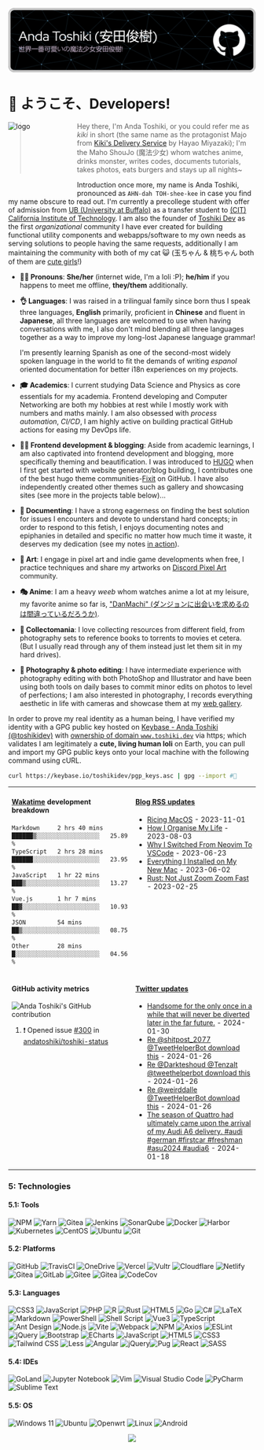 <!-- # Anda Toshiki (安田俊樹) -->

![header name badge](./assets/header-name-badge-dark.png)

# 👋 ようこそ、Developers!

<img src="https://cdn.jsdelivr.net/gh/andatoshiki/andatoshiki@master/assets/avatar.png" alt="logo" width="140" height="140" align="left" />

> Hey there, I'm Anda Toshiki, or you could refer me as _kiki_ in short (the same name as the protagonist Majo from [Kiki's Delivery Service](https://en.wikipedia.org/wiki/Kiki%27s_Delivery_Service) by Hayao Miyazaki); I'm the Maho ShouJo (魔法少女) whom watches anime, drinks monster, writes codes, documents tutorials, takes photos, eats burgers and stays up all nights~

Introduction once more, my name is Anda Toshiki, pronounced as `AHN-dah TOH-shee-kee` in case you find my name obscure to read out. I'm currently a precollege student with offer of admission from [UB (University at Buffalo)](https://www.buffalo.edu) as a transfer student to [(CIT) California Institute of Technology](https://www.caltech.edu). I am also the founder of [Toshiki Dev](https://github.com/toshikidev) as the first _organizational_ community I have ever created for building functional utility components and webapps/software to my own needs as serving solutions to people having the same requests, additionally I am maintaining the community with both of my cat 😺 (玉ちゃん & 桃ちゃん both of them are [cute girls](https://www.youtube.com/shorts/FT9FOI-yJP4)!)

- **🤷‍♀️ Pronouns**: **She/her** (internet wide, I'm a loli :P); **he/him** if you happens to meet me offline, **they/them** additionally.

- **👌 Languages**: I was raised in a trilingual family since born thus I speak three languages, **English** primarily, proficient in **Chinese** and fluent in **Japanese**, all three languages are welcomed to use when having conversations with me, I also don't mind blending all three languages together as a way to improve my long-lost Japanese language grammar!

  I'm presently learning Spanish as one of the second-most widely spoken language in the world to fit the demands of writing _espanol_ oriented documentation for better i18n experiences on my projects.

- **🎓 Academics**: I current studying Data Science and Physics as core essentials for my academia. Frontend developing and Computer Networking are both my hobbies at rest while I mostly work with numbers and maths mainly. I am also obsessed with _process automation_, _CI/CD_, I am highly active on building practical GitHub actions for easing my DevOps life.

- **👩‍💻 Frontend development & blogging**: Aside from academic learnings, I am also captivated into frontend development and blogging, more specifically theming and beautification. I was introduced to [HUGO](https://github.com/gohugoio/hugo) when I first get started with website generator/blog building, I contributes one of the best hugo theme communities-[Fixit](https://github.com/hugo-fixit/FixIt) on GitHub. I have also independently created other themes such as gallery and showcasing sites (see more in the projects table below)...

- **📃 Documenting**: I have a strong eagerness on finding the best solution for issues I encounters and devote to understand hard concepts; in order to respond to this fetish, I enjoys documenting notes and epiphanies in detailed and specific no matter how much time it waste, it deserves my dedication (see my notes [in action](https://note.toshiki.dev)).

- **🎨 Art**: I engage in pixel art and indie game developments when free, I practice techniques and share my artworks on [Discord Pixel Art](https://discord.gg/pixelart) community.

- **🎭 Anime**: I am a heavy _weeb_ whom watches anime a lot at my leisure, my favorite anime so far is, ["DanMachi" (ダンジョンに出会いを求めるのは間違っているだろうか)](https://danmachi.fandom.com/wiki/DanMachi_Wiki).

- **💾 Collectomania**: I love collecting resources from different field, from photography sets to reference books to torrents to movies et cetera. (But I usually read through any of them instead just let them sit in my hard drives).

- **📸 Photography & photo editing**: I have intermediate experience with photography editing with both PhotoShop and Illustrator and have been using both tools on daily bases to commit minor edits on photos to level of perfections; I am also interested in photography, I records everything aesthetic in life with cameras and showcase them at my [web gallery](https://gallery.toshiki.dev).

In order to prove my real identity as a human being, I have verified my identity with a GPG public key hosted on [Keybase - Anda Toshiki (@toshikidev)](https://keybase.io/toshikidev) with [ownership of domain `www.toshiki.dev`](https://keybase.io/toshikidev/sigchain#7a41ec772fd948db46e454c55efc71005299fe7b3ed76b789bbcdb5a7505667c0f) via https; which validates I am legitimately a **cute, living human loli** on Earth, you can pull and import my GPG public keys onto your local machine with the following command using cURL.

```sh
curl https://keybase.io/toshikidev/pgp_keys.asc | gpg --import #🔑
```

<table width="960px">
<tr>
<td valign="top" width="50%">

#### [Wakatime](https://wakatime.com) development breakdown

<!--START_SECTION:waka2readme-->

```text
Markdown     2 hrs 40 mins   ██████▒░░░░░░░░░░░░░░░░░░   25.89 %
TypeScript   2 hrs 28 mins   ██████░░░░░░░░░░░░░░░░░░░   23.95 %
JavaScript   1 hr 22 mins    ███▒░░░░░░░░░░░░░░░░░░░░░   13.27 %
Vue.js       1 hr 7 mins     ██▓░░░░░░░░░░░░░░░░░░░░░░   10.93 %
JSON         54 mins         ██▒░░░░░░░░░░░░░░░░░░░░░░   08.75 %
Other        28 mins         █░░░░░░░░░░░░░░░░░░░░░░░░   04.56 %
```

<!--END_SECTION_:waka2readme_-->

</td>
<td valign="top" width="50%">

#### <a href="https://blog-next.toshiki.dev" target="_blank">Blog RSS updates</a>

<!-- blog_plugin_start -->

- <a href='https://www.nexxel.dev/blog/ricing-macos/' target='_blank'>Ricing MacOS</a> - 2023-11-01
- <a href='https://www.nexxel.dev/blog/organising-life/' target='_blank'>How I Organise My Life</a> - 2023-08-03
- <a href='https://www.nexxel.dev/blog/neovim-to-vscode/' target='_blank'>Why I Switched From Neovim To VSCode</a> - 2023-06-23
- <a href='https://www.nexxel.dev/blog/new-mac/' target='_blank'>Everything I Installed on My New Mac</a> - 2023-06-02
- <a href='https://www.nexxel.dev/blog/rust/' target='_blank'>Rust: Not Just Zoom Zoom Fast</a> - 2023-02-25

<!-- blog_plugin_end -->

</td>
</tr>
<tr>
<td valign="top" width="50%">

#### GitHub activity metrics

![Anda Toshiki's GitHub contribution](https://github-readme-activity-graph.vercel.app/graph?username=andatoshiki&theme=github-compact)

<!--RECENT_ACTIVITY:start-->

1. ❗️ Opened issue [#300](https://github.com/andatoshiki/toshiki-status/issues/300) in [andatoshiki/toshiki-status](https://github.com/andatoshiki/toshiki-status)
<!--RECENT_ACTIVITY:end-->

</td>
<td valign="top" width="50%">

#### <a href="https://twitter.com/andatoshiki" target="_blank">Twitter updates</a>

<!-- twitter_plugin_start -->

- <a href='https://twitter.com/andatoshiki/status/1752451770604007475' target='_blank'>Handsome for the only once in a while that will never be diverted later in the far future.</a> - 2024-01-30
- <a href='https://twitter.com/andatoshiki/status/1750886318887104727' target='_blank'>Re @shitpost_2077 @TweetHelperBot download this</a> - 2024-01-26
- <a href='https://twitter.com/andatoshiki/status/1750819533718474783' target='_blank'>Re @Darkteshoud @Tenzalt @tweethelperbot download this</a> - 2024-01-26
- <a href='https://twitter.com/andatoshiki/status/1750803241456316910' target='_blank'>Re @weirddalle @TweetHelperBot download this</a> - 2024-01-26
- <a href='https://twitter.com/andatoshiki/status/1747806334618325116' target='_blank'>The season of Quattro had ultimately came upon the arrival of my Audi A6 delivery. #audi #german #firstcar #freshman #asu2024 #audia6</a> - 2024-01-18

<!-- twitter_plugin_end -->

</td>
</tr>

</table>

### 5: Technologies

#### 5.1: Tools

![NPM](https://img.shields.io/badge/NPM-%23CB3837.svg?style=flat&logo=npm&logoColor=white) ![Yarn](https://img.shields.io/badge/yarn-%232C8EBB.svg?style=flat&logo=yarn&logoColor=white) ![Gitea](https://img.shields.io/badge/Gitea-34495E?style=flat&logo=gitea&logoColor=5D9425) ![Jenkins](https://img.shields.io/badge/-Jenkins-D24939?logo=Jenkins&logoColor=000) ![SonarQube](https://img.shields.io/badge/-SonarQube-A9A9A9?logo=SonarQube&logoColor=4E9BCD) ![Docker](https://img.shields.io/badge/-Docker-2496ED?logo=Docker&logoColor=FFF) ![Harbor](https://img.shields.io/badge/-Harbor-FFF?logo=Harbor&logoColor=60B932) ![Kubernetes](https://img.shields.io/badge/-Kubernetes-326CE5?logo=Kubernetes&logoColor=FFF) ![CentOS](https://img.shields.io/badge/-CentOS-262577?logo=CentOS&logoColor=FFF) ![Ubuntu](https://img.shields.io/badge/-Ubuntu-E95420?logo=Ubuntu&logoColor=FFF) ![Git](https://img.shields.io/badge/git-%23F05033.svg?style=flat&logo=git&logoColor=white)

#### 5.2: Platforms

![GitHub](https://img.shields.io/badge/github-%23121011.svg?style=flat&logo=github&logoColor=white) ![TravisCI](https://img.shields.io/badge/travis%20ci-%232B2F33.svg?style=flat&logo=travis&logoColor=white) ![OneDrive](https://img.shields.io/badge/OneDrive-0078D4.svg?style=flat&logo=microsoftonedrive&logoColor=white) ![Vercel](https://img.shields.io/badge/vercel-%23000000.svg?style=flat&logo=vercel&logoColor=white) ![Vultr](https://img.shields.io/badge/Vultr-007BFC.svg?style=flat&logo=vultr) ![Cloudflare](https://img.shields.io/badge/Cloudflare-F38020?style=flat&logo=Cloudflare&logoColor=white) ![Netlify](https://img.shields.io/badge/netlify-%23000000.svg?style=flat&logo=netlify&logoColor=#00C7B7) ![Gitea](https://img.shields.io/badge/Gitea-34495E?style=flat&logo=gitea&logoColor=5D9425) ![GitLab](https://img.shields.io/badge/gitlab-%23181717.svg?style=flat&logo=gitlab&logoColor=white) ![Gitee](https://img.shields.io/badge/Gitee-C71D23?style=flat&logo=gitee&logoColor=white) ![Gitea](https://img.shields.io/badge/Gitea-34495E?style=flat&logo=gitea&logoColor=5D9425) ![CodeCov](https://img.shields.io/badge/codecov-%23ff0077.svg?style=for-the-badge&logo=codecov&logoColor=white)

#### 5.3: Languages

![CSS3](https://img.shields.io/badge/css3-%231572B6.svg?style=flat&logo=css3&logoColor=white) ![JavaScript](https://img.shields.io/badge/javascript-%23323330.svg?style=flat&logo=javascript&logoColor=%23F7DF1E) ![PHP](https://img.shields.io/badge/php-%23777BB4.svg?style=flat&logo=php&logoColor=white) ![R](https://img.shields.io/badge/r-%23276DC3.svg?style=flat&logo=r&logoColor=white) ![Rust](https://img.shields.io/badge/rust-%23000000.svg?style=flat&logo=rust&logoColor=white) ![HTML5](https://img.shields.io/badge/html5-%23E34F26.svg?style=flat&logo=html5&logoColor=white) ![Go](https://img.shields.io/badge/go-%2300ADD8.svg?style=flat&logo=go&logoColor=white) ![C#](https://img.shields.io/badge/c%23-%23239120.svg?style=flat&logo=c-sharp&logoColor=white) ![LaTeX](https://img.shields.io/badge/latex-%23008080.svg?style=flat&logo=latex&logoColor=white) ![Markdown](https://img.shields.io/badge/markdown-%23000000.svg?style=flat&logo=markdown&logoColor=white) ![PowerShell](https://img.shields.io/badge/PowerShell-%235391FE.svg?style=flat&logo=powershell&logoColor=white) ![Shell Script](https://img.shields.io/badge/shell_script-%23121011.svg?style=flat&logo=gnu-bash&logoColor=white) ![Vue3](https://img.shields.io/badge/-Vue3-C0C0C0?logo=Vue.js&logoColor=4FC08D) ![TypeScript](https://img.shields.io/badge/-TypeScript-C0C0C0?logo=TypeScript&logoColor=3178C6) ![Ant Design](https://img.shields.io/badge/-Ant%20Design-C0C0C0?logo=Ant-Design&logoColor=0170FE) ![Node.js](https://img.shields.io/badge/-Node.js-D3D3D3?logo=Node.js&logoColor=339933) ![Vite](https://img.shields.io/badge/-Vite-D3D3D3?logo=Vite&logoColor=646CFF) ![Webpack](https://img.shields.io/badge/-Webpack-D3D3D3?logo=Webpack&logoColor=8DD6F9) ![NPM](https://img.shields.io/badge/-NPM-C0C0C0?logo=npm&logoColor=CB3837) ![Axios](https://img.shields.io/badge/-Axios-C0C0C0?logo=Axios&logoColor=5A29E4) ![ESLint](https://img.shields.io/badge/-ESLint-C0C0C0?logo=ESLint&logoColor=4B32C3) ![jQuery](https://img.shields.io/badge/-jQuery-0769AD?logo=jQuery&logoColor=FFF) ![Bootstrap](https://img.shields.io/badge/-Bootstrap-7952B3?logo=Bootstrap&logoColor=FFF) ![ECharts](https://img.shields.io/badge/-ECharts-C0C0C0?logo=Apache-ECharts&logoColor=AA344D) ![JavaScript](https://img.shields.io/badge/-JavaScript-A9A9A9?logo=JavaScript&logoColor=F7DF1E) ![HTML5](https://img.shields.io/badge/-HTML5-A9A9A9?logo=HTML5&logoColor=E34F26) ![CSS3](https://img.shields.io/badge/-CSS3-A9A9A9?logo=CSS3&logoColor=1572B6) ![Tailwind CSS](https://img.shields.io/badge/-Tailwind%20CSS-FFF?logo=Tailwind-CSS&logoColor=06B6D4) ![Less](https://img.shields.io/badge/-Less-D3D3D3?logo=Less&logoColor=1D365D)
![Angular](https://img.shields.io/badge/angular-%23DD0031.svg?style=flat&logo=angular&logoColor=white) ![jQuery](https://img.shields.io/badge/jquery-%230769AD.svg?style=flat&logo=jquery&logoColor=white)![Pug](https://img.shields.io/badge/Pug-FFF?style=flat&logo=pug&logoColor=A86454) ![React](https://img.shields.io/badge/react-%2320232a.svg?style=flat&logo=react&logoColor=%2361DAFB) ![SASS](https://img.shields.io/badge/SASS-hotpink.svg?style=flat&logo=SASS&logoColor=white)

#### 5.4: IDEs

![GoLand](https://img.shields.io/badge/GoLand-0f0f0f?&style=flat&logo=goland&logoColor=white) ![Jupyter Notebook](https://img.shields.io/badge/jupyter-%23FA0F00.svg?style=flat&logo=jupyter&logoColor=white)
![Vim](https://img.shields.io/badge/VIM-%2311AB00.svg?style=flat&logo=vim&logoColor=white) ![Visual Studio Code](https://img.shields.io/badge/Visual%20Studio%20Code-0078d7.svg?style=flat&logo=visual-studio-code&logoColor=white) ![PyCharm](https://img.shields.io/badge/pycharm-143?style=flat&logo=pycharm&logoColor=black&color=black&labelColor=green) ![Sublime Text](https://img.shields.io/badge/sublime_text-%23575757.svg?style=flat&logo=sublime-text&logoColor=important)

#### 5.5: OS

![Windows 11](https://img.shields.io/badge/Windows%2011-%230079d5.svg?style=flat&logo=Windows%2011&logoColor=white) ![Ubuntu](https://img.shields.io/badge/Ubuntu-E95420?style=flat&logo=ubuntu&logoColor=white) ![Openwrt](https://img.shields.io/badge/OpenWRT-00B5E2?style=flat&logo=OpenWrt&logoColor=white) ![Linux](https://img.shields.io/badge/Linux-FCC624?style=flat&logo=linux&logoColor=black) ![Android](https://img.shields.io/badge/Android-3DDC84?style=flat&logo=android&logoColor=white)

<!-- ### 9. Hardwares -->

<!-- <p align="center">
    <img src="https://stats.toshiki.top/api?show_bg=1&username=andatoshiki&include_all_commits=true" alt="andatoshiki's profile readme stats"></img>
</p>

<p align="center">
    <img src="https://cdn.jsdelivr.net/gh/andatoshiki/toshiki-github-stats@master/generated/languages.svg" alt="andatoshiki's dynamic github language stats"></img>
</p> -->

<p align="center">
    <img src="https://moe-counter.glitch.me/get/@andatoshiki:github?theme=rule34">
</p>

<!-- footer sine wave svg centered starts-->
<!-- <img width=100% src="./assets/footer-pink.svg" alt="footer banner" /> -->
<!-- footer sine wave ends -->
